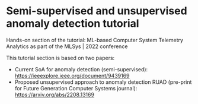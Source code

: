 # Semi-supervised and unsupervised anomaly detection tutorial
Hands-on section of the tutorial: ML-based Computer System Telemetry Analytics as part of the MLSys | 2022 conference

This tutorial section is based on two papers: 
* Current SoA for anomaly detection (semi-supervised):
https://ieeexplore.ieee.org/document/9439169
* Proposed unsupervised approach to anomaly detection RUAD (pre-print for Future Generation Computer Systems journal):
https://arxiv.org/abs/2208.13169

